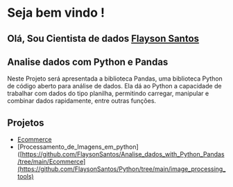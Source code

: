 # Seja bem vindo !

## Olá, Sou  Cientista de dados [Flayson Santos](https://github.com/FlaysonSantos)

## Analise dados com Python e Pandas 

Neste Projeto será apresentada a biblioteca Pandas, uma biblioteca Python de código aberto para análise de dados. Ela dá ao Python a capacidade de trabalhar com dados do tipo planilha, permitindo carregar, manipular e combinar dados rapidamente, entre outras funções.

## Projetos ##

- [Ecommerce](https://github.com/FlaysonSantos/Analise_dados_with_Python_Pandas/tree/main/Ecommerce)
- [Processamento_de_Imagens_em_python]([https://github.com/FlaysonSantos/Analise_dados_with_Python_Pandas/tree/main/Ecommerce](https://github.com/FlaysonSantos/Python/tree/main/image_processing_tools)
